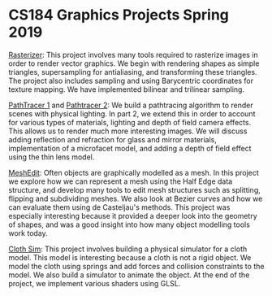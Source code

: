 # CS184 Graphics Projects Spring 2019


[Rasterizer](https://htmlpreview.github.io/?https://github.com/aparikh98/CS184-Graphics-Projects/blob/master/Rasterizer/rasterizer.html): This project involves many tools required to rasterize images in order to render vector graphics. We begin with rendering shapes as simple triangles, supersampling for antialiasing, and transforming these triangles. The project also includes sampling and using Barycentric coordinates for texture mapping. We have implemented bilinear and trilinear sampling.

[PathTracer 1](https://htmlpreview.github.io/?https://github.com/aparikh98/CS184-Graphics-Projects/blob/master/Pathtracer1/pathtracer1.html) and [Pathtracer 2](https://htmlpreview.github.io/?https://github.com/aparikh98/CS184-Graphics-Projects/blob/master/Pathtracer2/pathtracer2.html): We build a pathtracing algorithm to render scenes with physical lighting. In part 2, we extend this in order to account for various types of materials, lighting and depth of field camera effects. This allows us to render much more interesting images. We will discuss adding reflection and refraction for glass and mirror materials, implementation of a microfacet model, and adding a depth of field effect using the thin lens model.

[MeshEdit](https://htmlpreview.github.io/?https://github.com/aparikh98/CS184-Graphics-Projects/blob/master/MeshEdit/meshedit.html): Often objects are graphically modelled as a mesh. In this project we explore how we can represent a mesh using the Half Edge data structure, and develop many tools to edit mesh structures such as splitting, flipping and subdividing meshes. We also look at Bezier curves and how we can evaluate them using de Casteljau's methods. This project was especially interesting because it provided a deeper look into the geometry of shapes, and was a good insight into how many object modelling tools work today.

[Cloth Sim](/ClothSim/clothsim.md): This project involves building a physical simulator for a cloth model. This model is interesting because a cloth is not a rigid object. We model the cloth using springs and add forces and collision constraints to the model. We also build a simulator to animate the object. At the end of the project, we implement various shaders using GLSL.




